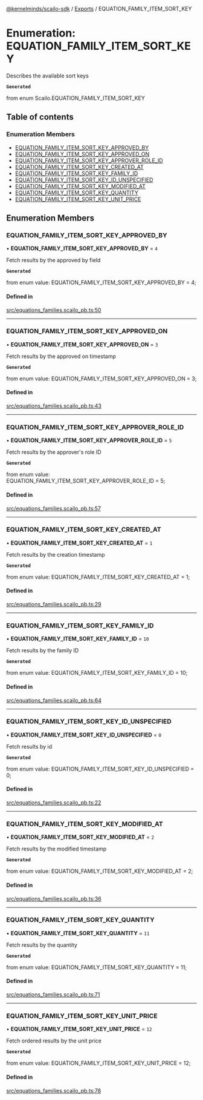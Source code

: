 [@kernelminds/scailo-sdk](../README.md) / [Exports](../modules.md) / EQUATION\_FAMILY\_ITEM\_SORT\_KEY

# Enumeration: EQUATION\_FAMILY\_ITEM\_SORT\_KEY

Describes the available sort keys

**`Generated`**

from enum Scailo.EQUATION_FAMILY_ITEM_SORT_KEY

## Table of contents

### Enumeration Members

- [EQUATION\_FAMILY\_ITEM\_SORT\_KEY\_APPROVED\_BY](EQUATION_FAMILY_ITEM_SORT_KEY.md#equation_family_item_sort_key_approved_by)
- [EQUATION\_FAMILY\_ITEM\_SORT\_KEY\_APPROVED\_ON](EQUATION_FAMILY_ITEM_SORT_KEY.md#equation_family_item_sort_key_approved_on)
- [EQUATION\_FAMILY\_ITEM\_SORT\_KEY\_APPROVER\_ROLE\_ID](EQUATION_FAMILY_ITEM_SORT_KEY.md#equation_family_item_sort_key_approver_role_id)
- [EQUATION\_FAMILY\_ITEM\_SORT\_KEY\_CREATED\_AT](EQUATION_FAMILY_ITEM_SORT_KEY.md#equation_family_item_sort_key_created_at)
- [EQUATION\_FAMILY\_ITEM\_SORT\_KEY\_FAMILY\_ID](EQUATION_FAMILY_ITEM_SORT_KEY.md#equation_family_item_sort_key_family_id)
- [EQUATION\_FAMILY\_ITEM\_SORT\_KEY\_ID\_UNSPECIFIED](EQUATION_FAMILY_ITEM_SORT_KEY.md#equation_family_item_sort_key_id_unspecified)
- [EQUATION\_FAMILY\_ITEM\_SORT\_KEY\_MODIFIED\_AT](EQUATION_FAMILY_ITEM_SORT_KEY.md#equation_family_item_sort_key_modified_at)
- [EQUATION\_FAMILY\_ITEM\_SORT\_KEY\_QUANTITY](EQUATION_FAMILY_ITEM_SORT_KEY.md#equation_family_item_sort_key_quantity)
- [EQUATION\_FAMILY\_ITEM\_SORT\_KEY\_UNIT\_PRICE](EQUATION_FAMILY_ITEM_SORT_KEY.md#equation_family_item_sort_key_unit_price)

## Enumeration Members

### EQUATION\_FAMILY\_ITEM\_SORT\_KEY\_APPROVED\_BY

• **EQUATION\_FAMILY\_ITEM\_SORT\_KEY\_APPROVED\_BY** = ``4``

Fetch results by the approved by field

**`Generated`**

from enum value: EQUATION_FAMILY_ITEM_SORT_KEY_APPROVED_BY = 4;

#### Defined in

[src/equations_families.scailo_pb.ts:50](https://github.com/scailo/ts-sdk/blob/c10a36b57201dfa5903d4b53efa1e62aa6208936/src/equations_families.scailo_pb.ts#L50)

___

### EQUATION\_FAMILY\_ITEM\_SORT\_KEY\_APPROVED\_ON

• **EQUATION\_FAMILY\_ITEM\_SORT\_KEY\_APPROVED\_ON** = ``3``

Fetch results by the approved on timestamp

**`Generated`**

from enum value: EQUATION_FAMILY_ITEM_SORT_KEY_APPROVED_ON = 3;

#### Defined in

[src/equations_families.scailo_pb.ts:43](https://github.com/scailo/ts-sdk/blob/c10a36b57201dfa5903d4b53efa1e62aa6208936/src/equations_families.scailo_pb.ts#L43)

___

### EQUATION\_FAMILY\_ITEM\_SORT\_KEY\_APPROVER\_ROLE\_ID

• **EQUATION\_FAMILY\_ITEM\_SORT\_KEY\_APPROVER\_ROLE\_ID** = ``5``

Fetch results by the approver's role ID

**`Generated`**

from enum value: EQUATION_FAMILY_ITEM_SORT_KEY_APPROVER_ROLE_ID = 5;

#### Defined in

[src/equations_families.scailo_pb.ts:57](https://github.com/scailo/ts-sdk/blob/c10a36b57201dfa5903d4b53efa1e62aa6208936/src/equations_families.scailo_pb.ts#L57)

___

### EQUATION\_FAMILY\_ITEM\_SORT\_KEY\_CREATED\_AT

• **EQUATION\_FAMILY\_ITEM\_SORT\_KEY\_CREATED\_AT** = ``1``

Fetch results by the creation timestamp

**`Generated`**

from enum value: EQUATION_FAMILY_ITEM_SORT_KEY_CREATED_AT = 1;

#### Defined in

[src/equations_families.scailo_pb.ts:29](https://github.com/scailo/ts-sdk/blob/c10a36b57201dfa5903d4b53efa1e62aa6208936/src/equations_families.scailo_pb.ts#L29)

___

### EQUATION\_FAMILY\_ITEM\_SORT\_KEY\_FAMILY\_ID

• **EQUATION\_FAMILY\_ITEM\_SORT\_KEY\_FAMILY\_ID** = ``10``

Fetch results by the family ID

**`Generated`**

from enum value: EQUATION_FAMILY_ITEM_SORT_KEY_FAMILY_ID = 10;

#### Defined in

[src/equations_families.scailo_pb.ts:64](https://github.com/scailo/ts-sdk/blob/c10a36b57201dfa5903d4b53efa1e62aa6208936/src/equations_families.scailo_pb.ts#L64)

___

### EQUATION\_FAMILY\_ITEM\_SORT\_KEY\_ID\_UNSPECIFIED

• **EQUATION\_FAMILY\_ITEM\_SORT\_KEY\_ID\_UNSPECIFIED** = ``0``

Fetch results by id

**`Generated`**

from enum value: EQUATION_FAMILY_ITEM_SORT_KEY_ID_UNSPECIFIED = 0;

#### Defined in

[src/equations_families.scailo_pb.ts:22](https://github.com/scailo/ts-sdk/blob/c10a36b57201dfa5903d4b53efa1e62aa6208936/src/equations_families.scailo_pb.ts#L22)

___

### EQUATION\_FAMILY\_ITEM\_SORT\_KEY\_MODIFIED\_AT

• **EQUATION\_FAMILY\_ITEM\_SORT\_KEY\_MODIFIED\_AT** = ``2``

Fetch results by the modified timestamp

**`Generated`**

from enum value: EQUATION_FAMILY_ITEM_SORT_KEY_MODIFIED_AT = 2;

#### Defined in

[src/equations_families.scailo_pb.ts:36](https://github.com/scailo/ts-sdk/blob/c10a36b57201dfa5903d4b53efa1e62aa6208936/src/equations_families.scailo_pb.ts#L36)

___

### EQUATION\_FAMILY\_ITEM\_SORT\_KEY\_QUANTITY

• **EQUATION\_FAMILY\_ITEM\_SORT\_KEY\_QUANTITY** = ``11``

Fetch results by the quantity

**`Generated`**

from enum value: EQUATION_FAMILY_ITEM_SORT_KEY_QUANTITY = 11;

#### Defined in

[src/equations_families.scailo_pb.ts:71](https://github.com/scailo/ts-sdk/blob/c10a36b57201dfa5903d4b53efa1e62aa6208936/src/equations_families.scailo_pb.ts#L71)

___

### EQUATION\_FAMILY\_ITEM\_SORT\_KEY\_UNIT\_PRICE

• **EQUATION\_FAMILY\_ITEM\_SORT\_KEY\_UNIT\_PRICE** = ``12``

Fetch ordered results by the unit price

**`Generated`**

from enum value: EQUATION_FAMILY_ITEM_SORT_KEY_UNIT_PRICE = 12;

#### Defined in

[src/equations_families.scailo_pb.ts:78](https://github.com/scailo/ts-sdk/blob/c10a36b57201dfa5903d4b53efa1e62aa6208936/src/equations_families.scailo_pb.ts#L78)
